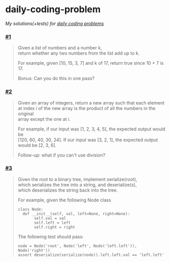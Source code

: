 # daily-coding-problem
*My solutions(+tests) for [daily coding problems](https://dailycodingproblem.com/)*

### [#1](https://github.com/PticaGovorun/daily-coding-problem/blob/master/%231/index.js)
> Given a list of numbers and a number k,  
> return whether any two numbers from the list add up to k.  
>
> For example, given [10, 15, 3, 7] and k of 17, return true since 10 + 7 is 17.  
>
> Bonus: Can you do this in one pass?

### [#2](https://github.com/PticaGovorun/daily-coding-problem/blob/master/%232/index.js)
> Given an array of integers, return a new array such that each element  
> at index i of the new array is the product of all the numbers in the original  
> array except the one at i.
> 
> For example, if our input was [1, 2, 3, 4, 5], the expected output would be  
> [120, 60, 40, 30, 24]. If our input was [3, 2, 1], the expected output  
> would be [2, 3, 6].
> 
>  Follow-up: what if you can't use division?

### [#3](https://github.com/PticaGovorun/daily-coding-problem/blob/master/%233/index.js)
> Given the root to a binary tree, implement serialize(root),  
> which serializes the tree into a string, and deserialize(s),  
> which deserializes the string back into the tree.  
>
> For example, given the following Node class  
> ```
> class Node:  
>   def __init__(self, val, left=None, right=None):  
>        self.val = val  
>        self.left = left  
>        self.right = right  
> ```
> The following test should pass:
> ```
> node = Node('root', Node('left', Node('left.left')), Node('right'))  
> assert deserialize(serialize(node)).left.left.val == 'left.left'
> ```
